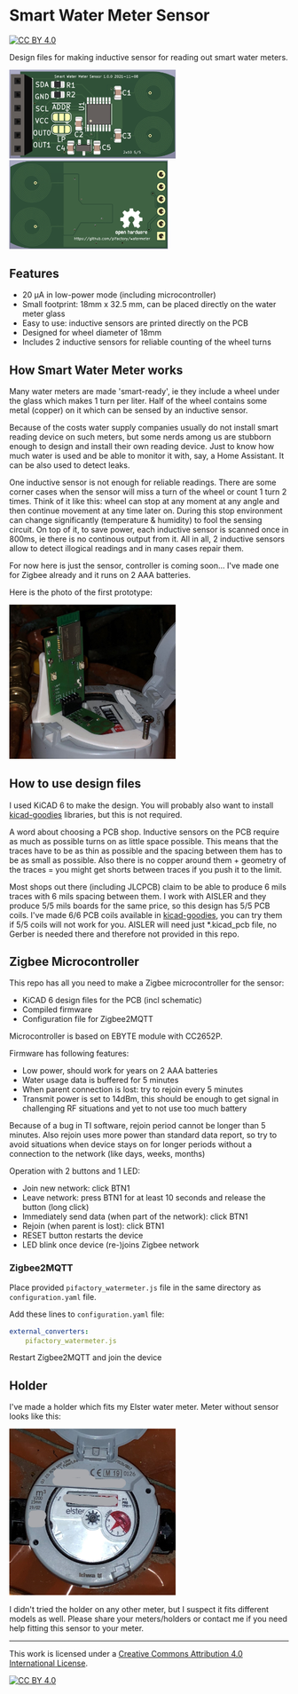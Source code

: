 # Smart Water Meter Sensor
[![CC BY 4.0][cc-by-shield]][cc-by]

Design files for making inductive sensor for reading out smart water meters.

<img src="images/watermeter_sensor_front.png" width="300"/> <img src="images/watermeter_sensor_back.png" width="286"/>

## Features

* 20 &mu;A in low-power mode (including microcontroller)
* Small footprint: 18mm x 32.5 mm, can be placed directly on the water meter glass
* Easy to use: inductive sensors are printed directly on the PCB
* Designed for wheel diameter of 18mm
* Includes 2 inductive sensors for reliable counting of the wheel turns

## How Smart Water Meter works

Many water meters are made 'smart-ready', ie they include a wheel under the glass
which makes 1 turn per liter. Half of the wheel contains some metal (copper) on it
which can be sensed by an inductive sensor.

Because of the costs water supply companies usually do not install smart reading device
on such meters, but some nerds among us are stubborn enough to design and install
their own reading device. Just to know how much water is used and be able to monitor it
with, say, a Home Assistant. It can be also used to detect leaks.

One inductive sensor is not enough for reliable readings. There are some corner
cases when the sensor will miss a turn of the wheel or count 1 turn 2 times. Think of it like
this: wheel can stop at any moment at any angle and then continue movement at any
time later on. During this stop environment can change significantly (temperature &
humidity) to fool the sensing circuit. On top of it, to save power, each inductive
sensor is scanned once in 800ms, ie there is no continous output from it. All in all,
2 inductive sensors allow to detect illogical readings and in many cases repair them.

For now here is just the sensor, controller is coming soon... I've made one for
Zigbee already and it runs on 2 AAA batteries.

Here is the photo of the first prototype:

<img src="images/on_the_meter_small.jpg" width="300"/>

## How to use design files

I used KiCAD 6 to make the design. You will probably also want to install [kicad-goodies](https://github.com/pifactory/kicad-goodies) libraries, but this is not required.

A word about choosing a PCB shop. Inductive sensors on the PCB require as much as possible turns
on as little space possible. This means that the traces have to be as thin as possible and the
spacing between them has to be as small as possible. Also there is no copper around them +
geometry of the traces = you might get shorts between traces if you push it to the limit.

Most shops out there (including JLCPCB) claim to be able to produce 6 mils traces with 6 mils spacing
between them. I work with AISLER and they produce 5/5 mils boards for the same price,
so this design has 5/5 PCB coils. I've made 6/6 PCB coils available in 
[kicad-goodies](https://github.com/pifactory/kicad-goodies), you can try them if 5/5
coils will not work for you. AISLER will need just *.kicad_pcb file, no Gerber is needed there and therefore not provided in this repo.

## Zigbee Microcontroller

This repo has all you need to make a Zigbee microcontroller for the sensor:

* KiCAD 6 design files for the PCB (incl schematic)
* Compiled firmware
* Configuration file for Zigbee2MQTT

Microcontroller is based on EBYTE module with CC2652P.  

Firmware has following features:

* Low power, should work for years on 2 AAA batteries
* Water usage data is buffered for 5 minutes
* When parent connection is lost: try to rejoin every 5 minutes
* Transmit power is set to 14dBm, this should be enough to get signal in challenging RF situations and yet to not use too much battery

Because of a bug in TI software, rejoin period cannot be longer than 5 minutes. Also rejoin uses more power than standard data report, so try to avoid situations when device stays on for longer periods without a connection to the network (like days, weeks, months)

Operation with 2 buttons and 1 LED:
* Join new network: click BTN1
* Leave network: press BTN1 for at least 10 seconds and release the button (long click)
* Immediately send data (when part of the network): click BTN1
* Rejoin (when parent is lost): click BTN1
* RESET button restarts the device
* LED blink once device (re-)joins Zigbee network

### Zigbee2MQTT

Place provided `pifactory_watermeter.js` file in the same directory as `configuration.yaml` file.

Add these lines to `configuration.yaml` file:

```yaml
external_converters:
    pifactory_watermeter.js
```

Restart Zigbee2MQTT and join the device

## Holder

I've made a holder which fits my Elster water meter. Meter without sensor looks like this:

<img src="images/elster_v200_PR6.jpg" width="300"/>

I didn't tried the holder on any other meter, but I suspect it fits different models as well. Please share your meters/holders or contact me if you need help fitting this sensor to your meter.

---
This work is licensed under a
[Creative Commons Attribution 4.0 International License][cc-by].

[![CC BY 4.0][cc-by-image]][cc-by]

[cc-by]: http://creativecommons.org/licenses/by/4.0/
[cc-by-image]: https://i.creativecommons.org/l/by/4.0/88x31.png
[cc-by-shield]: https://img.shields.io/badge/License-CC%20BY%204.0-lightgrey.svg